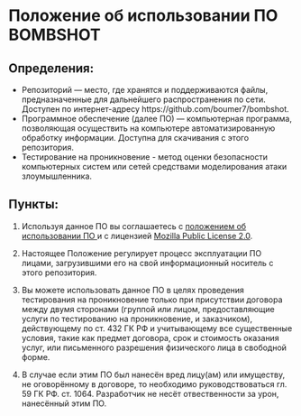 # Положение об использовании ПО BOMBSHOT
<div>
 
## Определения:
<ul>
 <li>Репозиторий — место, где хранятся и поддерживаются файлы, предназначенные для дальнейшего распространения по сети. Доступен по интернет-адресу https://github.com/boumer7/bombshot.</li>
 <li>Программное обеспечение (далее ПО) — компьютерная программа, позволяющая осуществить на компьютере автоматизированную обработку информации. Доступна для скачивания с этого репозитория.</li>
 <li>Тестирование на проникновение - метод оценки безопасности компьютерных систем или сетей средствами моделирования атаки злоумышленника.</li>
</ul>

## Пункты:

1. Используя данное ПО вы соглашаетесь с <a href="https://github.com/boumer7/bombshot/REGULATIONS.md"> положением об использовании ПО </a> и с лицензией <a href="https://github.com/boumer7/bombshot/blob/main/LICENSE">Mozilla Public License 2.0</a>.
 
2. Настоящее Положение регулирует процесс эксплуатации ПО лицами, загрузившими его на свой информационный носитель с этого репозитория.

3. Вы можете использовать данное ПО в целях проведения тестирования на проникновение только при присутствии договора между двумя сторонами (группой или лицом, предоставляющие услуги по тестированию на проникновение, и заказчиком), действующему по ст. 432 ГК РФ и учитывающему все существенные условия, такие как предмет договора, срок и стоимость оказания услуг, или письменного разрешения физического лица в свободной форме.

4. В случае если этим ПО был нанесён вред лицу(ам) или имуществу, не оговорённому в договоре, то необходимо руководствоваться гл. 59 ГК РФ. ст. 1064. Разработчик не несёт отвественности за урон, нанесённый этим ПО.
</div>
